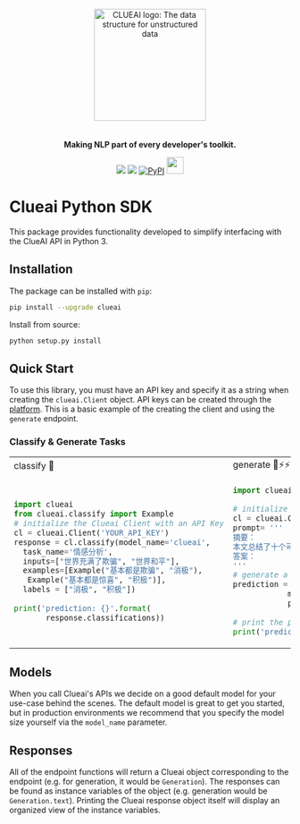 
<p align="center">
<br>
<br>
<br>
<img src="https://www.modelfun.cn/assets/logo.57d43a51.png" alt="CLUEAI logo: The data structure for unstructured data" width="200px">
<br>
<br>
<br>
<b>Making NLP part of every developer's toolkit. </b>
</p>


<p align=center>
<a href=""> <img src="https://img.shields.io/badge/language-python3.6+-brightgreen.svg?style=plastic"></a>
<a href="https://pypi.org/project/clueai/"><img src="https://img.shields.io/badge/pypi-0.0.0.1-brightgreen.svg?style=plastic"></a>
<a href="https://pypi.org/project/clueai/"><img alt="PyPI" src="https://img.shields.io/pypi/v/clueai?label=PyPI&logo=pypi&logoColor=white&style=flat-square"></a>
<a href="https://clueai.cn"><img src="https://www.modelfun.cn/assets/logo.57d43a51.png" width="30px"></a>
</p>

# Clueai Python SDK

This package provides functionality developed to simplify interfacing with the ClueAI API in Python 3.

## Installation

The package can be installed with `pip`:

```bash
pip install --upgrade clueai
```

Install from source:

```bash
python setup.py install
```
## Quick Start

To use this library, you must have an API key and specify it as a string when creating the `clueai.Client` object. API keys can be created through the [platform](https://www.clueai.cn/). This is a basic example of the creating the client and using the `generate` endpoint.


### Classify & Generate Tasks

<table>
<tr>
<td> classify 🔐 </td>
<td> generate 🔐⚡⚡ </td>
</tr>
<tr>
<td>

```python
import clueai
from clueai.classify import Example
# initialize the Clueai Client with an API Key
cl = clueai.Client('YOUR_API_KEY')
response = cl.classify(model_name='clueai',
  task_name='情感分析',
  inputs=["世界充满了欺骗", "世界和平"],
  examples=[Example("基本都是欺骗", "消极"),
   Example("基本都是惊喜", "积极")],
  labels = ["消极", "积极"])
  
print('prediction: {}'.format(
       response.classifications))
```
</td>
<td>

```python
import clueai

# initialize the Clueai Client with an API Key
cl = clueai.Client('YOUR_API_KEY')
prompt= '''
摘要：
本文总结了十个可穿戴产品的设计原则，而这些原则，同样也是笔者认为是这个行业最吸引人的地方：1.为人们解决重复性问题；2.从人开始，而不是从机器开始；3.要引起注意，但不要刻意；4.提升用户能力，而不是取代人
答案：
'''
# generate a prediction for a prompt 
prediction = cl.generate(
            model_name='clueai',
            prompt=prompt)
            
# print the predicted text          
print('prediction: {}'.format(prediction.generations[0].text))
```
</td>
</tr>
</table>


## Models
When you call Clueai's APIs we decide on a good default model for your use-case behind the scenes. The default model is great to get you started, but in production environments we recommend that you specify the model size yourself via the `model_name` parameter.

## Responses
All of the endpoint functions will return a Clueai object corresponding to the endpoint (e.g. for generation, it would be `Generation`). The responses can be found as instance variables of the object (e.g. generation would be `Generation.text`). Printing the Clueai response object itself will display an organized view of the instance variables.

